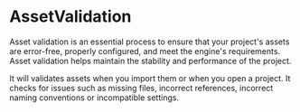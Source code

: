 # AssetValidation
Asset validation is an essential process to ensure that your project's assets are error-free, properly configured, and meet the engine's requirements. Asset validation helps maintain the stability and performance of the project.

It will validates assets when you import them or when you open a project. It checks for issues such as missing files, incorrect references, incorrect naming conventions or incompatible settings.
